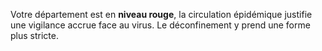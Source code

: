 Votre département est en **niveau rouge**, la circulation épidémique justifie une vigilance accrue face au virus. Le déconfinement y prend une forme plus stricte.
